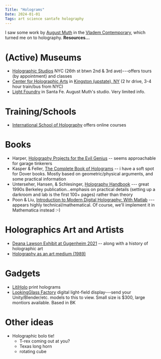 ```yaml
---
Title: "Holograms"
Date: 2024-01-01
Tags: art science santafe holography
---
```


I saw some work by [August Muth](https://www.augustmuth.com/about) in the [Vladem Contemporary](https://www.augustmuth.com/about), which turned me on to holography.  **Resources...** 

# (Active) Museums

- [Holographic Studios](https://holographer.com) NYC (26th st btwn 2nd & 3rd ave)---offers tours (by appointment) and classes
- [Center for Holographic Arts](http://holocenter.org/) in [Kingston (upstate), NY](https://maps.app.goo.gl/j8iBeavh2YxUffMx8) (2 hr drive, 3-4 hour train/bus from NYC)
- [Light Foundry](https://www.facebook.com/thelightfoundryinc) in Santa Fe. August Muth's studio.  Very limited info.

# Training/Schools

- [International School of Holography](https://www.internationalschoolofholography.com) offers online courses

# Books

- Harper, [Holography Projects for the Evil Genius](https://amzn.to/3tI1mr1) -- seems approachable for garage tinkerers
- Kasper & Feller, [The Complete Book of Holograms](https://amzn.to/3TLMnHl) -- i have a soft spot for Dover books.  Mostly based on geometric/physical arguments, and some practical information
- Unterseher, Hansen, & Schlesinger, [Holography Handbook](https://amzn.to/48kO5E7) --- great 1990s Berkeley publication...emphasis on practical details (setting up a darkroom and lab is the first 100+ pages) rather than theory
- Poon & Liu, [Introduction to Modern Digital Holography: With Matlab](https://amzn.to/3S5VpO7) --- appears highly technical/mathematical.  Of course, we'll implement it in Mathematica instead :-) 

# Holographics Art and Artists

- [Deana Lawson Exhibit at Gugenheim  2021](https://www.guggenheim.org/articles/checklist/holography-how-artists-sculpt-with-light-space-and-time) -- along with a history of holographic art
- [Holography as an art medium (1989)](https://www.jstor.org/stable/i270951?mag=the-rise-and-fall-of-hologram-art)


# Gadgets

- [LitiHolo](https://www.litiholo.com/3d-hologram-printer.html) print holograms
- [LookingGlass Factory](https://lookingglassfactory.com) digital light-field display---send your Unity/Blender/etc. models to this to view.  Small size is $300, large montiors available. Based in BK

# Other ideas

- Holographic bolo tie! 
    - T-rex coming out at you?
    - Texas long horn
    - rotating cube